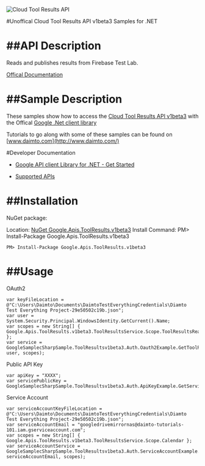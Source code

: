﻿![Cloud Tool Results API](https://www.gstatic.com/images/branding/product/1x/googleg_32dp.png)

#Unoffical Cloud Tool Results API v1beta3 Samples for .NET  

##API Description
=============

Reads and publishes results from Firebase Test Lab.

[Offical Documentation](https://firebase.google.com/docs/test-lab/)

##Sample Description
=============

These samples show how to access the [Cloud Tool Results API v1beta3](https://firebase.google.com/docs/test-lab/) with the Offical [Google .Net client library](https://github.com/google/google-api-dotnet-client)

Tutorials to go along with some of these samples can be found on [www.daimto.com](http://www.daimto.com/)

#Developer Documentation

* [Google API client Library for .NET - Get Started](https://developers.google.com/api-client-library/dotnet/get_started)

* [Supported APIs](https://developers.google.com/api-client-library/dotnet/apis/)

##Installation
=================================

NuGet package:

Location: [NuGet Google.Apis.ToolResults.v1beta3](https://www.nuget.org/packages/Google.Apis.ToolResults.v1beta3)
Install Command: PM>  Install-Package Google.Apis.ToolResults.v1beta3

```
PM> Install-Package Google.Apis.ToolResults.v1beta3
```

##Usage
=================================

OAuth2
```
var keyFileLocation = @"C:\Users\Daimto\Documents\DaimtoTestEverythingCredentials\Diamto Test Everything Project-29e50502c19b.json";
var user = System.Security.Principal.WindowsIdentity.GetCurrent().Name;
var scopes = new String[] { Google.Apis.ToolResults.v1beta3.ToolResultsService.Scope.ToolResultsReadonly };
var service = GoogleSamplecSharpSample.ToolResultsv1beta3.Auth.Oauth2Example.GetToolResultsService(keyFileLocation, user, scopes);
```
Public API Key
```
var apiKey = "XXXX";
var servicePublicKey = GoogleSamplecSharpSample.ToolResultsv1beta3.Auth.ApiKeyExample.GetService(apiKey);
```
Service Account
```
var serviceAccountKeyFileLocation = @"C:\Users\Daimto\Documents\DaimtoTestEverythingCredentials\Diamto Test Everything Project-29e50502c19b.json";
var serviceAccountEmail = "googledrivemirrornas@daimto-tutorials-101.iam.gserviceaccount.com";
var scopes = new String[] { Google.Apis.ToolResults.v1beta3.ToolResultsService.Scope.Calendar };            
var serviceAccountService = GoogleSamplecSharpSample.ToolResultsv1beta3.Auth.ServiceAccountExample.AuthenticateServiceAccount(serviceAccountKeyFileLocation, serviceAccountEmail, scopes);
```
